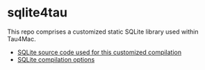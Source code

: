 # sqlite4tau

This repo comprises a customized static SQLite library used within Tau4Mac.

- [SQLite source code used for this customized compilation](https://www.sqlite.org/download.html)
- [SQLite compilation options](https://www.sqlite.org/compile.html)
